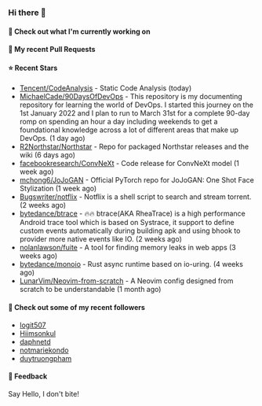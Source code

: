 ### Hi there 👋

#### 👷 Check out what I'm currently working on

#### 🔨 My recent Pull Requests


#### ⭐ Recent Stars

- [Tencent/CodeAnalysis](https://github.com/Tencent/CodeAnalysis) - Static Code Analysis (today)
- [MichaelCade/90DaysOfDevOps](https://github.com/MichaelCade/90DaysOfDevOps) - This repository is my documenting repository for learning the world of DevOps. I started this journey on the 1st January 2022 and I plan to run to March 31st for a complete 90-day romp on spending an hour a day including weekends to get a foundational knowledge across a lot of different areas that make up DevOps.  (1 day ago)
- [R2Northstar/Northstar](https://github.com/R2Northstar/Northstar) - Repo for packaged Northstar releases and the wiki (6 days ago)
- [facebookresearch/ConvNeXt](https://github.com/facebookresearch/ConvNeXt) - Code release for ConvNeXt model (1 week ago)
- [mchong6/JoJoGAN](https://github.com/mchong6/JoJoGAN) - Official PyTorch repo for JoJoGAN: One Shot Face Stylization (1 week ago)
- [Bugswriter/notflix](https://github.com/Bugswriter/notflix) - Notflix is a shell script to search and stream torrent. (2 weeks ago)
- [bytedance/btrace](https://github.com/bytedance/btrace) - 🔥🔥 btrace(AKA RheaTrace) is a high performance Android trace tool which is based on Systrace, it support to define custom events automatically during building apk and using bhook to provider more native events like IO. (2 weeks ago)
- [nolanlawson/fuite](https://github.com/nolanlawson/fuite) - A tool for finding memory leaks in web apps (3 weeks ago)
- [bytedance/monoio](https://github.com/bytedance/monoio) - Rust async runtime based on io-uring. (4 weeks ago)
- [LunarVim/Neovim-from-scratch](https://github.com/LunarVim/Neovim-from-scratch) - A Neovim config designed from scratch to be understandable (1 month ago)

#### 👯 Check out some of my recent followers

- [logit507](https://github.com/logit507)
- [Hiimsonkul](https://github.com/Hiimsonkul)
- [daphnetd](https://github.com/daphnetd)
- [notmariekondo](https://github.com/notmariekondo)
- [duytruongpham](https://github.com/duytruongpham)

#### 💬 Feedback

Say Hello, I don't bite!